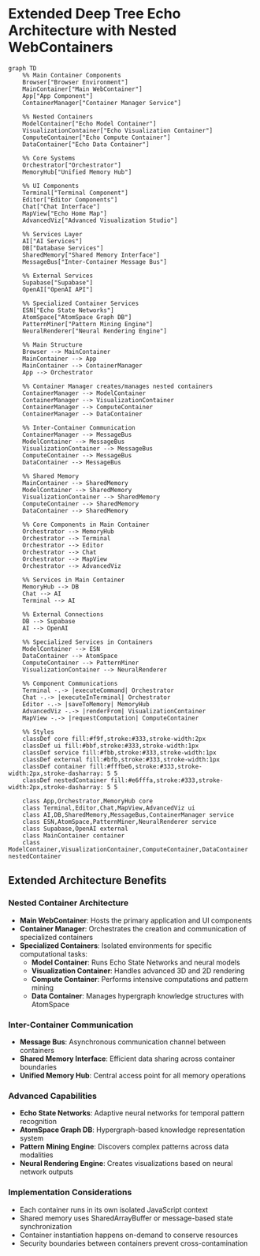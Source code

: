 # Extended Deep Tree Echo Architecture with Nested WebContainers

```mermaid
graph TD
    %% Main Container Components
    Browser["Browser Environment"]
    MainContainer["Main WebContainer"]
    App["App Component"]
    ContainerManager["Container Manager Service"]
    
    %% Nested Containers
    ModelContainer["Echo Model Container"]
    VisualizationContainer["Echo Visualization Container"]
    ComputeContainer["Echo Compute Container"]
    DataContainer["Echo Data Container"]
    
    %% Core Systems
    Orchestrator["Orchestrator"]
    MemoryHub["Unified Memory Hub"]
    
    %% UI Components
    Terminal["Terminal Component"]
    Editor["Editor Components"]
    Chat["Chat Interface"]
    MapView["Echo Home Map"]
    AdvancedViz["Advanced Visualization Studio"]
    
    %% Services Layer
    AI["AI Services"]
    DB["Database Services"]
    SharedMemory["Shared Memory Interface"]
    MessageBus["Inter-Container Message Bus"]
    
    %% External Services
    Supabase["Supabase"]
    OpenAI["OpenAI API"]
    
    %% Specialized Container Services
    ESN["Echo State Networks"]
    AtomSpace["AtomSpace Graph DB"]
    PatternMiner["Pattern Mining Engine"]
    NeuralRenderer["Neural Rendering Engine"]
    
    %% Main Structure
    Browser --> MainContainer
    MainContainer --> App
    MainContainer --> ContainerManager
    App --> Orchestrator
    
    %% Container Manager creates/manages nested containers
    ContainerManager --> ModelContainer
    ContainerManager --> VisualizationContainer
    ContainerManager --> ComputeContainer
    ContainerManager --> DataContainer
    
    %% Inter-Container Communication
    ContainerManager --> MessageBus
    ModelContainer --> MessageBus
    VisualizationContainer --> MessageBus
    ComputeContainer --> MessageBus
    DataContainer --> MessageBus
    
    %% Shared Memory
    MainContainer --> SharedMemory
    ModelContainer --> SharedMemory
    VisualizationContainer --> SharedMemory
    ComputeContainer --> SharedMemory
    DataContainer --> SharedMemory
    
    %% Core Components in Main Container
    Orchestrator --> MemoryHub
    Orchestrator --> Terminal
    Orchestrator --> Editor
    Orchestrator --> Chat
    Orchestrator --> MapView
    Orchestrator --> AdvancedViz
    
    %% Services in Main Container
    MemoryHub --> DB
    Chat --> AI
    Terminal --> AI
    
    %% External Connections
    DB --> Supabase
    AI --> OpenAI
    
    %% Specialized Services in Containers
    ModelContainer --> ESN
    DataContainer --> AtomSpace
    ComputeContainer --> PatternMiner
    VisualizationContainer --> NeuralRenderer
    
    %% Component Communications
    Terminal -.-> |executeCommand| Orchestrator
    Chat -.-> |executeInTerminal| Orchestrator
    Editor -.-> |saveToMemory| MemoryHub
    AdvancedViz -.-> |renderFrom| VisualizationContainer
    MapView -.-> |requestComputation| ComputeContainer
    
    %% Styles
    classDef core fill:#f9f,stroke:#333,stroke-width:2px
    classDef ui fill:#bbf,stroke:#333,stroke-width:1px
    classDef service fill:#fbb,stroke:#333,stroke-width:1px
    classDef external fill:#bfb,stroke:#333,stroke-width:1px
    classDef container fill:#fffbe6,stroke:#333,stroke-width:2px,stroke-dasharray: 5 5
    classDef nestedContainer fill:#e6fffa,stroke:#333,stroke-width:2px,stroke-dasharray: 5 5
    
    class App,Orchestrator,MemoryHub core
    class Terminal,Editor,Chat,MapView,AdvancedViz ui
    class AI,DB,SharedMemory,MessageBus,ContainerManager service
    class ESN,AtomSpace,PatternMiner,NeuralRenderer service
    class Supabase,OpenAI external
    class MainContainer container
    class ModelContainer,VisualizationContainer,ComputeContainer,DataContainer nestedContainer
```

## Extended Architecture Benefits

### Nested Container Architecture
- **Main WebContainer**: Hosts the primary application and UI components
- **Container Manager**: Orchestrates the creation and communication of specialized containers
- **Specialized Containers**: Isolated environments for specific computational tasks:
  - **Model Container**: Runs Echo State Networks and neural models
  - **Visualization Container**: Handles advanced 3D and 2D rendering
  - **Compute Container**: Performs intensive computations and pattern mining
  - **Data Container**: Manages hypergraph knowledge structures with AtomSpace

### Inter-Container Communication
- **Message Bus**: Asynchronous communication channel between containers
- **Shared Memory Interface**: Efficient data sharing across container boundaries
- **Unified Memory Hub**: Central access point for all memory operations

### Advanced Capabilities
- **Echo State Networks**: Adaptive neural networks for temporal pattern recognition
- **AtomSpace Graph DB**: Hypergraph-based knowledge representation system
- **Pattern Mining Engine**: Discovers complex patterns across data modalities
- **Neural Rendering Engine**: Creates visualizations based on neural network outputs

### Implementation Considerations
- Each container runs in its own isolated JavaScript context
- Shared memory uses SharedArrayBuffer or message-based state synchronization
- Container instantiation happens on-demand to conserve resources
- Security boundaries between containers prevent cross-contamination